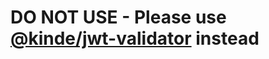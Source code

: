 # DO NOT USE - Please use [@kinde/jwt-validator](https://github.com/kinde-oss/jwt-validator) instead
